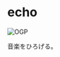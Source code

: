 # echo

![OGP](https://user-images.githubusercontent.com/39970521/166095770-cb284403-fdf1-4d2e-84e5-7441cf88dcb9.png)

音楽をひろげる。
